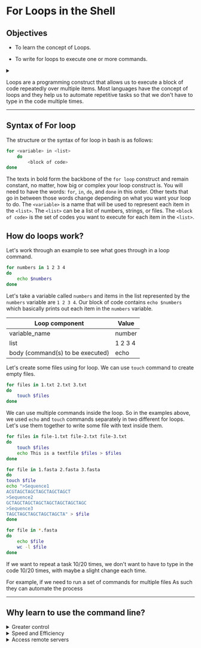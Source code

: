 # For Loops in the Shell

## Objectives

- To learn the concept of Loops.

  
- To write for loops to execute one or more commands.
<details>
  <summary></summary>

- To demonstrate the fundamentals and inspire participants to explore further.
</details>

Loops are a programming construct that allows us to execute a block of code repeatedly over multiple items. Most languages have the concept of loops and they help us to automate repetitive tasks so that we don't have to type in the code multiple times.

---
## Syntax of For loop

The structure or the syntax of for loop in bash is as follows:

```bash
for <variable> in <list>
    do
        <block of code>
done
```

The texts in bold form the backbone of the `for loop` construct and remain constant, no matter, how big or complex your loop construct is. You will need to have the words: `for`, `in`, `do`, and `done` in this order. Other texts that go in between those words change depending on what you want your loop to do. The `<variable>` is a name that will be used to represent each item in the `<list>`. The `<list>` can be a list of numbers, strings, or files. The `<block of code>` is the set of codes you want to execute for each item in the `<list>`.


## How do loops work?
Let's work through an example to see what goes through in a loop command.

```bash
for numbers in 1 2 3 4
do
    echo $numbers
done
```

Let's take a variable called `numbers` and items in the list represented by the `numbers` variable are `1 2 3 4`. Our block of code contains `echo $numbers` which basically prints out each item in the `numbers` variable. 



|Loop component                    | Value  |
|----------------------------------|--------|
|variable_name                     | number |
|list                              | 1 2 3 4|
|body (command(s) to be executed)  | echo   |


Let's create some files using for loop. We can use `touch` command to create empty files.

```bash
for files in 1.txt 2.txt 3.txt 
do
    touch $files
done
```

We can use multiple commands inside the loop. So in the examples above, we used `echo` and `touch` commands separately in two different for loops. Let's use them together to write some file with text inside them.

```bash
for files in file-1.txt file-2.txt file-3.txt
do
    touch $files
    echo This is a textfile $files > $files
done
```


```bash
for file in 1.fasta 2.fasta 3.fasta
do
touch $file
echo ">Sequence1
ACGTAGCTAGCTAGCTAGCTAGCT
>Sequence2
GCTAGCTAGCTAGCTAGCTAGCTAGCTAGC
>Sequence3
TAGCTAGCTAGCTAGCTAGCTA" > $file
done
```

```bash
for file in *.fasta
do
    echo $file
    wc -l $file
done
```


If we want to repeat a task 10/20 times, we don't want to have to type in the code 10/20 times, with maybe a slight change each time.


For example, if we need to run a set of commands for multiple files As such they can automate the process

  
---

## Why learn to use the command line?

<details>
  <summary> Greater control</summary>

While the Graphical user interface (GUI) of an operating system (OS) offers a user-friendly and visually appealing experience, the command line provides a way to access the system's backend. This grants you the ability to perform tasks that may not be readily achievable through the GUI. For instance, when encountering computer issues, the command line can be a valuable tool for checking error logs and running diagnostic tools. It also allows you to manage permissions, and user access, and execute complex tasks that might only be possible via the command line.



</details>

<details>
  <summary> Speed and Efficiency</summary>
  
Despite its steep learning curve, the command line offers efficient and quick ways to navigate your system. For example, when dealing with hundreds or thousands of files that require processing through a pipeline, manually handling them through a GUI could take hours or even days. In contrast, the command line allows you to automate these repetitive tasks, reducing the likelihood of errors. You can also create aliases for frequently used commands to enhance speed and efficiency. This eliminates the need to switch back and forth between the mouse and keyboard, making command line work significantly more efficient in many respects.

</details>



<details>
  <summary> Access remote servers</summary>

When working with large datasets, such as high-throughput sequencing data, there are instances where your local PC may not have the processing capacity to handle the millions of sequencing reads effectively. In such situations, you often need to access high-performance computing clusters for enhanced computing power. This can be achieved through the command-line interface, allowing you to connect to remote servers and leverage their computational resources.
    
</details>






